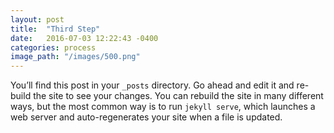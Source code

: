 ```yaml
---
layout: post
title:  "Third Step"
date:   2016-07-03 12:22:43 -0400
categories: process
image_path: "/images/500.png"
---
```

You’ll find this post in your `_posts` directory. Go ahead and edit it and re-build the site to see your changes. You can rebuild the site in many different ways, but the most common way is to run `jekyll serve`, which launches a web server and auto-regenerates your site when a file is updated.
